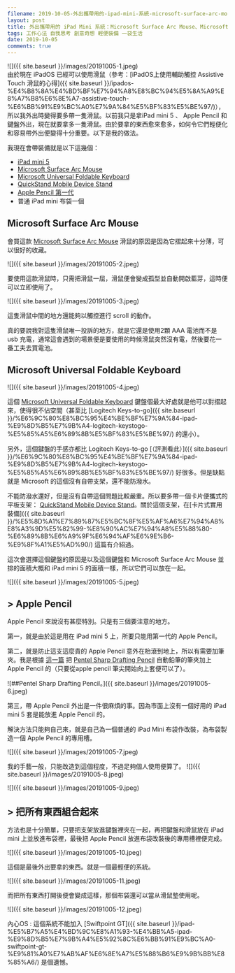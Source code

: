 ```yaml
---
filename: 2019-10-05-外出攜帶用的-ipad-mini-系統-microsoft-surface-arc-mouse-microsoft-universal-foldable-keyboard-apple-pencil.md
layout: post
title: 外出攜帶用的 iPad Mini 系統：Microsoft Surface Arc Mouse、Microsoft Universal Foldable Keyboard、Apple Pencil
tags: 工作心法 自我思考 創意奇想 輕便裝備 一袋生活
date: 2019-10-05
comments: true
---
```


![]({{ site.baseurl }}/images/20191005-1.jpeg)  
由於現在 iPadOS 已經可以使用滑鼠（參考：[iPadOS上使用輔助觸控 Assistive Touch 滑鼠的心得]({{ site.baseurl }}/ipados-%E4%B8%8A%E4%BD%BF%E7%94%A8%E8%BC%94%E5%8A%A9%E8%A7%B8%E6%8E%A7-assistive-touch-%E6%BB%91%E9%BC%A0%E7%9A%84%E5%BF%83%E5%BE%97/)），所以我外出時變得要多帶一隻滑鼠。以前我只是拿iPad mini 5 、 Apple Pencil 和 鍵盤外出，現在就要拿多一隻滑鼠。由於要拿的東西愈來愈多，如何令它們輕便化和容易帶外出便變得十分重要。以下是我的做法。

我現在會帶裝備就是以下這幾個：

* [iPad mini 5](https://www.apple.com/hk/shop/buy-ipad/ipad-mini)
* [Microsoft Surface Arc Mouse](https://amzn.to/3WzNVm1)
* [Microsoft Universal Foldable Keyboard](https://amzn.to/3YBKJb9)
* [QuickStand Mobile Device Stand](https://amzn.to/3YC9ynd)
* [Apple Pencil 第一代](https://www.apple.com/hk/shop/product/MK0C2ZA/A/apple-pencil-1st-generation)
* 普通 iPad mini 布袋一個

## Microsoft Surface Arc Mouse

會買這款 [Microsoft Surface Arc Mouse](https://amzn.to/3WzNVm1) 滑鼠的原因是因為它摺起來十分薄，可以很好的收藏。

![]({{ site.baseurl }}/images/20191005-2.jpeg)

要使用這款滑鼠時，只需把滑鼠一屈，滑鼠便會變成孤型並自動開啟藍芽，這時便可以立即使用了。

![]({{ site.baseurl }}/images/20191005-3.jpeg)

這隻滑鼠中間的地方還能夠以觸控進行 scroll 的動作。

真的要說我對這隻滑鼠唯一投訴的地方，就是它還是使用2顆 AAA 電池而不是 usb 充電，通常這會遇到的場景便是要使用的時候滑鼠突然沒有電，然後要花一番工夫去買電池。

## Microsoft Universal Foldable Keyboard

![]({{ site.baseurl }}/images/20191005-4.jpeg)

這個 [Microsoft Universal Foldable Keyboard](https://amzn.to/3YBKJb9) 鍵盤個最大好處就是他可以對摺起來，使得很不佔空間（甚至比 [Logitech Keys-to-go]({{ site.baseurl }}/%E6%9C%80%E8%BC%95%E4%BE%BF%E7%9A%84-ipad-%E9%8D%B5%E7%9B%A4-logitech-keystogo-%E5%85%A5%E6%89%8B%E5%BF%83%E5%BE%97/) 的還小）。

另外，這個鍵盤的手感亦都比 Logitech Keys-to-go [（評測看此）]({{ site.baseurl }}/%E6%9C%80%E8%BC%95%E4%BE%BF%E7%9A%84-ipad-%E9%8D%B5%E7%9B%A4-logitech-keystogo-%E5%85%A5%E6%89%8B%E5%BF%83%E5%BE%97/) 好很多。但是缺點就是 Microsoft 的這個沒有自帶支架，還不能防潑水。

不能防潑水還好，但是沒有自帶這個問題比較嚴重。所以要多帶一個卡片便攜式的平板支架： [QuickStand Mobile Device Stand](https://amzn.to/3YC9ynd)。關於這個支架，在[卡片式實用裝備]({{ site.baseurl }}/%E5%8D%A1%E7%89%87%E5%BC%8F%E5%AF%A6%E7%94%A8%E8%A3%9D%E5%82%99-%E8%90%AC%E7%94%A8%E5%88%80-%E6%89%8B%E6%A9%9F%E6%94%AF%E6%9E%B6-%E9%8F%A1%E5%AD%90/) 這篇有介紹過。

這次會選擇這個鍵盤的原因是以及這個鍵盤和 Microsoft Surface Arc Mouse 並排的面積大概和 iPad mini 5 的面積一樣，所以它們可以放在一起。

![]({{ site.baseurl }}/images/20191005-5.jpeg)

## > Apple Pencil

Apple Pencil 來說沒有甚麼特別。只是有三個要注意的地方。

第一，就是由於這是用在 iPad mini 5 上，所要只能用第一代的 Apple Pencil。

第二，就是防止這支這麼貴的 Apple Pencil 意外在枱滾到地上，所以有需要加筆夾。我是根據 [這一篇](https://www.newmobilelife.com/2015/12/27/enhance-apple-pencil-with-a-clip/) 把 [Pentel Sharp Drafting Pencil](https://www.pentel.com/products/sharp-mechanical-drafting-pencil) 自動鉛筆的筆夾加上 Apple Pencil 的（只要從apple pencil 筆尖開始向上套便可以了）。

![##Pentel Sharp Drafting Pencil。]({{ site.baseurl }}/images/20191005-6.jpeg)

第三，帶 Apple Pencil 外出是一件很麻煩的事。因為市面上沒有一個好用的 iPad mini 5 套是能放進 Apple Pencil 的。

解決方法只能夠自己來，就是自己為一個普通的 iPad Mini 布袋作改裝，為布袋製造一個 Apple Pencil 的專用槽。

![]({{ site.baseurl }}/images/20191005-7.jpeg)

我的手藝一般，只能改造到這個程度，不過足夠個人使用便算了。
![]({{ site.baseurl }}/images/20191005-8.jpeg)

![]({{ site.baseurl }}/images/20191005-9.jpeg)

## > 把所有東西組合起來

方法也是十分簡單，只要把支架放進鍵盤裡夾在一起，再把鍵盤和滑鼠放在 iPad mini  上並放進布袋裡，最後把 Apple Pencil 放進布袋改裝後的專用槽裡便完成。

![]({{ site.baseurl }}/images/20191005-10.jpeg)

這個是最後外出要拿的東西。就是一個最輕便的系統。

![]({{ site.baseurl }}/images/20191005-11.jpeg)

而把所有東西打開後便會變成這樣，那個布袋還可以當从滑鼠墊使用呢。

![]({{ site.baseurl }}/images/20191005-12.jpeg)

內心OS : 這個系統不能加入 [Swiftpoint GT]({{ site.baseurl }}/ipad-%E5%B7%A5%E4%BD%9C%E8%A1%93-%E4%BB%A5-ipad-%E9%8D%B5%E7%9B%A4%E5%92%8C%E6%BB%91%E9%BC%A0-swiftpoint-gt-%E9%81%A0%E7%AB%AF%E6%8E%A7%E5%88%B6%E9%9B%BB%E8%85%A6/) 是個遺憾。
